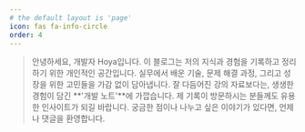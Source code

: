```yaml
---
# the default layout is 'page'
icon: fas fa-info-circle
order: 4
---
```


> 안녕하세요, 개발자 Hoya입니다. 이 블로그는 저의 지식과 경험을 기록하고 정리하기 위한 개인적인 공간입니다. 실무에서 배운 기술, 문제 해결 과정, 그리고 성장을 위한 고민들을 가감 없이 담아냅니다. 잘 다듬어진 강의 자료보다는, 생생한 경험이 담긴 **'개발 노트'**에 가깝습니다. 제 기록이 방문하시는 분들께도 유용한 인사이트가 되길 바랍니다.
궁금한 점이나 나누고 싶은 이야기가 있다면, 언제나 댓글을 환영합니다.